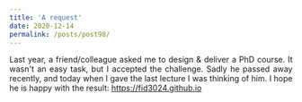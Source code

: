 ```yaml
---
title: 'A request'
date: 2020-12-14
permalink: /posts/post98/
---
```

<div align="justify">

Last year, a friend/colleague asked me to design & deliver a PhD course. It wasn't an easy task, but I accepted the challenge. Sadly he passed away recently, and today when I gave the last lecture I was thinking of him. I hope he is happy with the result: <a href="https://fid3024.github.io/">https://fid3024.github.io</a>

</div>
